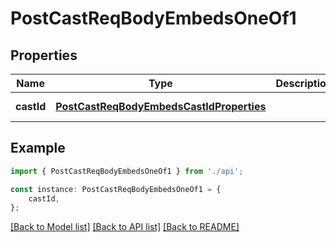 # PostCastReqBodyEmbedsOneOf1


## Properties

Name | Type | Description | Notes
------------ | ------------- | ------------- | -------------
**castId** | [**PostCastReqBodyEmbedsCastIdProperties**](PostCastReqBodyEmbedsCastIdProperties.md) |  | [default to undefined]

## Example

```typescript
import { PostCastReqBodyEmbedsOneOf1 } from './api';

const instance: PostCastReqBodyEmbedsOneOf1 = {
    castId,
};
```

[[Back to Model list]](../README.md#documentation-for-models) [[Back to API list]](../README.md#documentation-for-api-endpoints) [[Back to README]](../README.md)

